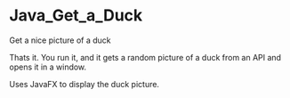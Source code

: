 # Java_Get_a_Duck
Get a nice picture of a duck

Thats it. You run it, and it gets a random picture of a duck from an API and opens it in a window.

Uses JavaFX to display the duck picture.
